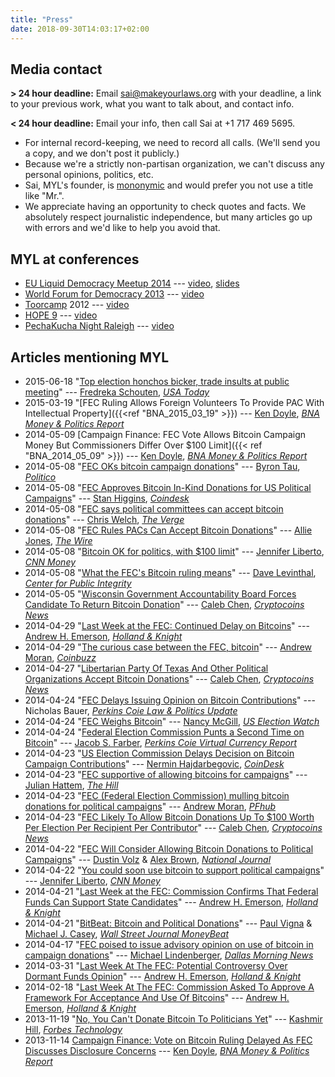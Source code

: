 ```yaml
---
title: "Press"
date: 2018-09-30T14:03:17+02:00
---
```


Media contact
-------------

**> 24 hour deadline:** Email <sai@makeyourlaws.org> with your
deadline, a link to your previous work, what you want to talk about, and
contact info.

**< 24 hour deadline:** Email your info, then call Sai at +1 717 469
5695.

-   For internal record-keeping, we need to record all calls. (We'll
    send you a copy, and we don't post it publicly.)
-   Because we're a strictly non-partisan organization, we can't
    discuss any personal opinions, politics, etc.
-   Sai, MYL's founder, is
    [mononymic](http://en.wikipedia.org/wiki/Mononym) and would prefer
    you not use a title like "Mr.".
-   We appreciate having an opportunity to check quotes and facts. We
    absolutely respect journalistic independence, but many articles go
    up with errors and we'd like to help you avoid that.

MYL at conferences
------------------

-   [EU Liquid Democracy Meetup 2014](https://juliareda.eu/events/liquid-democracy-meetup/) ---
    [video](https://youtu.be/lwQ20FtAciE), [slides](/files/lqdbxl.pdf)
-   [World Forum for Democracy 2013](http://www.coe.int/en/web/world-forum-democracy/lab11_) ---
    [video](https://www.youtube.com/watch?v=jahnHk6DAoI&list=PLB350213D4F5B545C)
-   [Toorcamp](http://toorcamp.toorcon.net/) 2012 ---
    [video](https://www.youtube.com/watch?v=hzd03xBWxvQ&list=PLB350213D4F5B545C)
-   [HOPE 9](http://www.hopenumbernine.net/schedule/#make) ---
    [video](https://www.youtube.com/watch?v=DSAfqf3zYk4&list=PLB350213D4F5B545C)
-   [PechaKucha Night Raleigh](http://pknraleigh.com) ---
    [video](https://www.youtube.com/watch?v=0bbgInahojI&list=PLB350213D4F5B545C)

Articles mentioning MYL
-----------------------

-   2015-06-18 "[Top election honchos bicker, trade insults at public
    meeting](http://www.usatoday.com/story/news/politics/elections/2016/2015/06/18/federal-election-commission-fighting-over-unlimited-spending/28934201/)"
    --- [Fredreka
    Schouten](http://www.usatoday.com/staff/813/fredreka-schouten/),
    *[USA Today](http://www.usatoday.com/news/politics/)*
-   2015-03-19 "[FEC Ruling Allows Foreign Volunteers To
    Provide PAC With Intellectual Property]({{<ref "BNA_2015_03_19" >}}) --- [Ken
    Doyle](http://go.bloomberg.com/political-capital/author/kpdoyle/),
    *[BNA Money & Politics
    Report](http://www.bna.com/money-politics-report-p6103/)*
-   2014-05-09 [Campaign Finance: FEC Vote Allows
    Bitcoin Campaign Money But Commissioners Differ Over $100 Limit]({{< ref "BNA_2014_05_09" >}}) --- [Ken
    Doyle](http://go.bloomberg.com/political-capital/author/kpdoyle/),
    *[BNA Money & Politics
    Report](http://www.bna.com/money-politics-report-p6103/)*
-   2014-05-08 "[FEC OKs bitcoin campaign
    donations](http://www.politico.com/story/2014/05/fec-oks-bitcoin-campaign-donations-106492.html)"
    --- [Byron Tau](http://www.politico.com/reporters/ByronTau.html),
    *[Politico](http://www.politico.com/)*
-   2014-05-08 "[FEC Approves Bitcoin In-Kind Donations for US
    Political
    Campaigns](http://www.coindesk.com/fec-approves-bitcoin-kind-donations-us-political-campaigns/)"
    --- [Stan Higgins](http://www.coindesk.com/author/stan/),
    *[Coindesk](http://www.coindesk.com/news/)*
-   2014-05-08 "[FEC says political committees can accept bitcoin
    donations](http://www.theverge.com/2014/5/8/5695344/fec-says-political-committees-can-accept-bitcoin)"
    --- [Chris Welch](http://www.theverge.com/users/ChrisWelch), *[The
    Verge](http://www.theverge.com/policy)*
-   2014-05-08 "[FEC Rules PACs Can Accept Bitcoin
    Donations](http://www.thewire.com/politics/2014/05/fec-rules-pacs-can-accept-bitcoin-donations/361928/)"
    --- [Allie Jones](http://www.thewire.com/authors/allie-jones/),
    *[The Wire](http://www.thewire.com/politics/)*
-   2014-05-08 "[Bitcoin OK for politics, with $100
    limit](http://money.cnn.com/2014/05/08/technology/bitcoin-politics/index.html)"
    --- [Jennifer Liberto](http://twitter.com/jenliberto), *[CNN
    Money](http://money.cnn.com/)*
-   2014-05-08 "[What the FEC's Bitcoin ruling
    means](http://www.publicintegrity.org/2014/05/08/14739/what-fecs-bitcoin-ruling-means)"
    --- [Dave
    Levinthal](http://www.publicintegrity.org/authors/dave-levinthal),
    *[Center for Public
    Integrity](http://www.publicintegrity.org/politics)*
-   2014-05-05 "[Wisconsin Government Accountability Board Forces
    Candidate To Return Bitcoin
    Donation](http://www.cryptocoinsnews.com/news/wisconsin-government-accountability-board-forces-candidate-return-bitcoin-donation/2014/05/05)"
    --- [Caleb Chen](http://www.cryptocoinsnews.com/author/caleb-chen),
    *[Cryptocoins News](http://www.cryptocoinsnews.com/category/news)*
-   2014-04-29 "[Last Week at the FEC: Continued Delay on
    Bitcoins](http://www.hklaw.com/PoliticalLawBlog/Last-Week-at-the-FEC-Continued-Delay-on-Bitcoins-04-29-2014/)"
    --- [Andrew H. Emerson](http://www.hklaw.com/Andrew-Emerson/),
    *[Holland &
    Knight](http://www.hklaw.com/news/uniGC.aspx?xpST=BlogList&type=2572)*
-   2014-04-29 "[The curious case between the FEC,
    bitcoin](http://www.coinbuzz.com/2014/04/28/curious-case-fec-bitcoin/)"
    --- [Andrew Moran](http://www.coinbuzz.com/author/andrew-moran/),
    *[Coinbuzz](http://www.coinbuzz.com/legal/)*
-   2014-04-27 "[Libertarian Party Of Texas And Other Political
    Organizations Accept Bitcoin
    Donations](http://www.cryptocoinsnews.com/news/libertarian-party-texas-other-political-organizations-accept-bitcoin-donations/2014/04/27)"
    --- [Caleb Chen](http://www.cryptocoinsnews.com/author/caleb-chen),
    *[Cryptocoins News](http://www.cryptocoinsnews.com/category/news)*
-   2014-04-24 "[FEC Delays Issuing Opinion on Bitcoin
    Contributions](http://www.lawandpoliticsupdate.com/2014/04/fec-delays-issuing-opinion-on-bitcoin-contributions/)"
    --- Nicholas Bauer, *[Perkins Coie Law & Politics
    Update](http://www.lawandpoliticsupdate.com)*
-   2014-04-24 "[FEC Weighs
    Bitcoin](http://uselectionwatch.com/7609/fec-weighs-bitcoin/)" ---
    [Nancy McGill](http://uselectionwatch.com/author/nmcgill/), *[US
    Election Watch](http://uselectionwatch.com)*
-   2014-04-24 "[Federal Election Commission Punts a Second Time on
    Bitcoin](http://www.virtualcurrencyreport.com/2014/04/federal-election-commission-punts-a-second-time-on-bitcoin/?utm_source=feedburner&utm_medium=feed&utm_campaign=Feed%3A+VirtualCurrencyReport+%28Virtual+Currency+Report%29)"
    --- [Jacob S. Farber](http://www.perkinscoie.com/jfarber), *[Perkins
    Coie Virtual Currency Report](http://www.virtualcurrencyreport.com)*
-   2014-04-23 "[US Election Commission Delays Decision on Bitcoin
    Campaign
    Contributions](http://www.coindesk.com/us-election-commission-delays-decision-bitcoin-campaign-contributions/)"
    --- [Nermin
    Hajdarbegovic](http://www.coindesk.com/author/nermin-hajdarbegovic/),
    *[CoinDesk](http://www.coindesk.com/news/)*
-   2014-04-23 "[FEC supportive of allowing bitcoins for
    campaigns](http://thehill.com/blogs/hillicon-valley/technology/204166-fec-supportive-of-allowing-bitcoins-for-campaigns)"
    --- [Julian Hattem](http://thehill.com/author/julian-hattem), *[The
    Hill](http://thehill.com/social-tags/bitcoin)*
-   2014-04-23 "[FEC (Federal Election Commission) mulling bitcoin
    donations for political
    campaigns](http://www.pfhub.com/fec-federal-election-commission-mulling-bitcoin-donations-for-political-campaigns-587/)"
    --- [Andrew Moran](http://www.pfhub.com/author/andrew-moran/),
    *[PFhub](http://www.pfhub.com/news/bitcoin-btc/)*
-   2014-04-23 "[FEC Likely To Allow Bitcoin Donations Up To $100
    Worth Per Election Per Recipient Per
    Contributor](http://www.cryptocoinsnews.com/news/fec-likely-allow-bitcoin-donations-100-worth-per-election-per-recipient-per-contributor/2014/04/23)"
    --- [Caleb Chen](http://www.cryptocoinsnews.com/author/caleb-chen),
    *[Cryptocoins News](http://www.cryptocoinsnews.com/category/news)*
-   2014-04-22 "[FEC Will Consider Allowing Bitcoin Donations to
    Political
    Campaigns](http://www.nationaljournal.com/tech/fec-will-consider-allowing-bitcoin-donations-to-political-campaigns-20140422)"
    --- [Dustin Volz](http://www.nationaljournal.com/reporters/bio/193)
    & [Alex Brown](http://www.nationaljournal.com/reporters/bio/182),
    *[National Journal](http://www.nationaljournal.com/tech)*
-   2014-04-22 "[You could soon use bitcoin to support political
    campaigns](http://money.cnn.com/2014/04/22/technology/bitcoin-political-contributions/index.html)"
    --- [Jennifer Liberto](http://twitter.com/jenliberto), *[CNN
    Money](http://money.cnn.com/)*
-   2014-04-21 "[Last Week at the FEC: Commission Confirms That Federal
    Funds Can Support State
    Candidates](http://www.hklaw.com/PoliticalLawBlog/Last-Week-at-the-FEC-Commission-Confirms-That-Federal-Funds-Can-Support-State-Candidates-04-21-2014/)"
    --- [Andrew H. Emerson](http://www.hklaw.com/Andrew-Emerson/),
    *[Holland &
    Knight](http://www.hklaw.com/news/uniGC.aspx?xpST=BlogList&type=2572)*
-   2014-04-21 "[BitBeat: Bitcoin and Political
    Donations](http://blogs.wsj.com/moneybeat/2014/04/21/bitbeat-bitcoin-and-political-donations/)"
    --- [Paul Vigna](http://topics.wsj.com/person/A/biography/7296) &
    [Michael J. Casey](http://topics.wsj.com/person/A/biography/7448),
    *[Wall Street Journal MoneyBeat](http://blogs.wsj.com/moneybeat/)*
-   2014-04-17 "[FEC poised to issue advisory opinion on use of bitcoin
    in campaign
    donations](http://trailblazersblog.dallasnews.com/2014/04/fec-poised-to-issue-advisory-opinion-on-use-of-bitcoin-in-campaign-donations.html/)"
    --- [Michael
    Lindenberger](http://trailblazersblog.dallasnews.com/author/mlindenberger/),
    *[Dallas Morning News](http://www.dallasnews.com/)*
-   2014-03-31 "[Last Week At The FEC: Potential Controversy Over
    Dormant Funds
    Opinion](http://www.hklaw.com/PoliticalLawBlog/Last-Week-at-the-FEC-Audit-Reports-Budgets-and-Strategic-Planning-03-31-2014/)"
    --- [Andrew H. Emerson](http://www.hklaw.com/Andrew-Emerson/),
    *[Holland &
    Knight](http://www.hklaw.com/news/uniGC.aspx?xpST=BlogList&type=2572)*
-   2014-02-18 "[Last Week At The FEC: Commission Asked To Approve A
    Framework For Acceptance And Use Of
    Bitcoins](http://www.hklaw.com/PoliticalLawBlog/Last-Week-at-the-FEC-Commission-Asked-to-Approve-a-Framework-for-Acceptance-and-Use-of-Bitcoins-02-18-2014/)"
    --- [Andrew H. Emerson](http://www.hklaw.com/Andrew-Emerson/),
    *[Holland &
    Knight](http://www.hklaw.com/news/uniGC.aspx?xpST=BlogList&type=2572)*
-   2013-11-19 "[No, You Can't Donate Bitcoin To Politicians
    Yet](http://www.forbes.com/sites/kashmirhill/2013/11/19/no-you-cant-donate-bitcoin-to-politicians-yet/)"
    --- [Kashmir Hill](http://www.forbes.com/sites/kashmirhill/),
    *[Forbes Technology](http://www.forbes.com/technology)*
-   2013-11-14 [Campaign Finance: Vote on Bitcoin
    Ruling Delayed As FEC Discusses Disclosure Concerns](BNA_2013_11_15) --- [Ken
    Doyle](http://go.bloomberg.com/political-capital/author/kpdoyle/),
    *[BNA Money & Politics
    Report](http://www.bna.com/money-politics-report-p6103/)*



